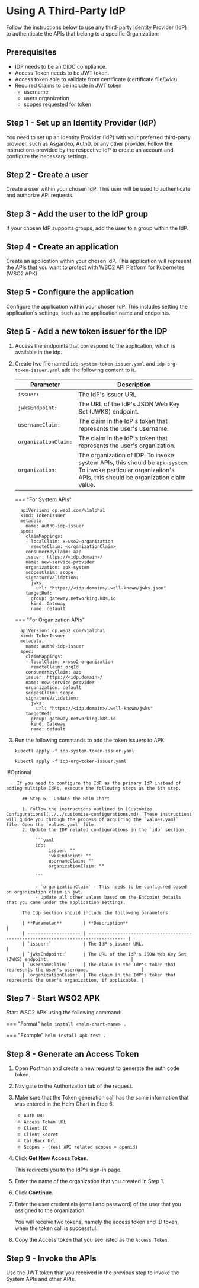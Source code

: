 # Using A Third-Party IdP

Follow the instructions below to use any third-party Identity Provider (IdP) to authenticate the APIs that belong to a specific Organization:

## Prerequisites
- IDP needs to be an OIDC compliance.
- Access Token needs to be JWT token.
- Access token able to validate from certificate (certificate file/jwks).
- Required Claims to be include in JWT token
     - username
     - users organization
     - scopes requested for token

## Step 1 - Set up an Identity Provider (IdP)

You need to set up an Identity Provider (IdP) with your preferred third-party provider, such as Asgardeo, Auth0, or any other provider. 
Follow the instructions provided by the respective IdP to create an account and configure the necessary settings.

## Step 2 - Create a user

Create a user within your chosen IdP. This user will be used to authenticate and authorize API requests.

## Step 3 - Add the user to the IdP group

If your chosen IdP supports groups, add the user to a group within the IdP.

## Step 4 - Create an application

Create an application within your chosen IdP. This application will represent the APIs that you want to protect with WSO2 API Platform for Kubernetes (WSO2 APK).

## Step 5 - Configure the application

Configure the application within your chosen IdP.
This includes setting the application's settings, such as the application name and endpoints.

## Step 5 - Add a new token issuer for the IDP

1. Access the endpoints that correspond to the application, which is available in the idp.
    

2. Create two file named `idp-system-token-issuer.yaml` and `idp-org-token-issuer.yaml` add the following content to it.

    | **Parameter**        | **Description**                                                                                                                                                 |
    | -------------------- | --------------------------------------------------------------------------------------------------------------------------------------------------------------- |
    | `issuer:`            | The IdP's issuer URL.                                                                                                                                           |
    | `jwksEndpoint:`      | The URL of the IdP's JSON Web Key Set (JWKS) endpoint.                                                                                                          |
    | `usernameClaim:`     | The claim in the IdP's token that represents the user's username.                                                                                               |
    | `organizationClaim:` | The claim in the IdP's token that represents the user's organization.                                                                                           |
    | `organization:`      | The organization of IDP. To invoke system APIs, this should be `apk-system`. To invoke particular organizaiton's APIs, this should be organization claim value. |


    === "For System APIs"
      ```
        apiVersion: dp.wso2.com/v1alpha1
        kind: TokenIssuer
        metadata:
          name: auth0-idp-issuer
        spec:
          claimMappings:
          - localClaim: x-wso2-organization
            remoteClaim: <organizationClaim>
          consumerKeyClaim: azp
          issuer: https://<idp.domain>/
          name: new-service-provider
          organization: apk-system
          scopesClaim: scope
          signatureValidation:
            jwks:
              url: "https://<idp.domain>/.well-known/jwks.json"
          targetRef:
            group: gateway.networking.k8s.io
            kind: Gateway
            name: default
      ```

    === "For Organization APIs"
      ```
        apiVersion: dp.wso2.com/v1alpha1
        kind: TokenIssuer
        metadata:
          name: auth0-idp-issuer
        spec:
          claimMappings:
          - localClaim: x-wso2-organization
            remoteClaim: orgId
          consumerKeyClaim: azp
          issuer: https://<idp.domain>/
          name: new-service-provider
          organization: default
          scopesClaim: scope
          signatureValidation:
            jwks:
              url: "https://<idp.domain>/.well-known/jwks"
          targetRef:
            group: gateway.networking.k8s.io
            kind: Gateway
            name: default
      ```


3. Run the following commands to add the token Issuers to APK.


    ```
    kubectl apply -f idp-system-token-issuer.yaml
    ```

    ```
    kubectl apply -f idp-org-token-issuer.yaml
    ```


!!!Optional
    
        If you need to configure the IdP as the primary IdP instead of adding multiple IdPs, execute the following steps as the 6th step.

          ## Step 6 - Update the Helm Chart

          1. Follow the instructions outlined in [Customize Configurations](../../customize-configurations.md). These instructions will guide you through the process of acquiring the `values.yaml` file. Open the `values.yaml` file.
          2. Update the IDP related configurations in the `idp` section.

               ```yaml
               idp:
                    issuer: ""
                    jwksEndpoint: ""      
                    usernameClaim: ""
                    organizationClaim: ""

               ```

               - `organizationClaim` - This needs to be configured based on organization claim in jwt.
               - Update all other values based on the Endpoint details that you came under the application settings.

          The Idp section should include the following parameters:

          | **Parameter**        | **Description**                                                                      |
          | -------------------- | ------------------------------------------------------------------------------------ |
          | `issuer:`            | The IdP's issuer URL.                                                                |
          | `jwksEndpoint:`      | The URL of the IdP's JSON Web Key Set (JWKS) endpoint.                               |
          | `usernameClaim:`     | The claim in the IdP's token that represents the user's username.                    |
          | `organizationClaim:` | The claim in the IdP's token that represents the user's organization, if applicable. |

## Step 7 - Start WSO2 APK

Start WSO2 APK using the following command:

=== "Format"
	```
	helm install <helm-chart-name> .
	```

=== "Example"
	```
	helm install apk-test .
	```

## Step 8 - Generate an Access Token

1. Open Postman and create a new request to generate the auth code token.
2. Navigate to the Authorization tab of the request.
3. Make sure that the Token generation call has the same information that was entered in the Helm Chart in Step 6.
     
     - `Auth URL`
     - `Access Token URL`
     - `Client ID`
     - `Client Secret`
     - `CallBack Url`
     - `Scopes - (rest API related scopes + openid)`

4. Click **Get New Access Token**.
     
      This redirects you to the IdP's sign-in page.

5. Enter the name of the organization that you created in Step 1.
6. Click **Continue**.
7. Enter the user credentials (email and password) of the user that you assigned to the organization.
     
     You will receive two tokens, namely the access token and ID token, when the token call is successful.

8.  Copy the Access token that you see listed as the `Access Token`.


## Step 9 - Invoke the APIs

Use the JWT token that you received in the previous step to invoke the System APIs and other APIs.
